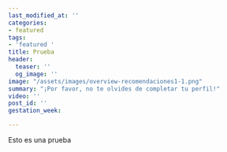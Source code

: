 ```yaml
---
last_modified_at: ''
categories:
- featured
tags:
- 'featured '
title: Prueba
header:
  teaser: ''
  og_image: ''
image: "/assets/images/overview-recomendaciones1-1.png"
summary: "¡Por favor, no te olvides de completar tu perfil!"
video: ''
post_id: ''
gestation_week: 

---
```

Esto es una prueba